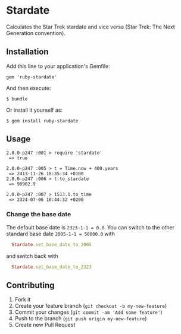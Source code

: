 # Stardate

Calculates the Star Trek stardate and vice versa (Star Trek: The Next
Generation convention).

## Installation

Add this line to your application's Gemfile:

    gem 'ruby-stardate'

And then execute:

    $ bundle

Or install it yourself as:

    $ gem install ruby-stardate

## Usage

    2.0.0-p247 :001 > require 'stardate'
     => true

    2.0.0-p247 :005 > t = Time.now + 400.years
     => 2413-11-26 18:35:34 +0100
    2.0.0-p247 :006 > t.to_stardate
     => 90902.9

    2.0.0-p247 :007 > 1513.1.to_time
     => 2324-07-06 10:44:32 +0200

### Change the base date

The default base date is `2323-1-1 = 0.0`. You can switch to the other standard
base date `2005-1-1 = 58000.0` with

```ruby
  Stardate.set_base_date_to_2005
```

and switch back with

```ruby
  Stardate.set_base_date_to_2323
```

## Contributing

1. Fork it
2. Create your feature branch (`git checkout -b my-new-feature`)
3. Commit your changes (`git commit -am 'Add some feature'`)
4. Push to the branch (`git push origin my-new-feature`)
5. Create new Pull Request

